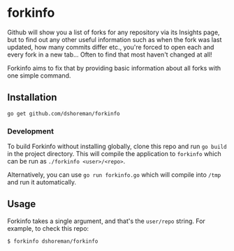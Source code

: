 # forkinfo

Github will show you a list of forks for any repository via its Insights page, but to find out any other
useful information such as when the fork was last updated, how many commits differ etc., you're
forced to open each and every fork in a new tab... Often to find that most haven't changed at all!

Forkinfo aims to fix that by providing basic information about all forks with one simple command.

## Installation
```
go get github.com/dshoreman/forkinfo
```

### Development

To build Forkinfo without installing globally, clone this repo and run `go build` in the project directory.
This will compile the application to `forkinfo` which can be run as `./forkinfo <user>/<repo>`.

Alternatively, you can use `go run forkinfo.go` which will compile into `/tmp` and run it automatically.

## Usage

Forkinfo takes a single argument, and that's the `user/repo` string. For example, to check this repo:

```
$ forkinfo dshoreman/forkinfo
```
